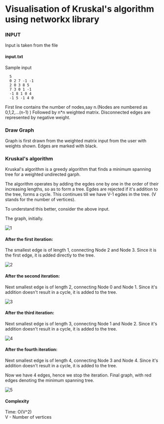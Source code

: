 # Visualisation of Kruskal's algorithm using networkx library

### INPUT ###


Input is taken from the file 
#### input.txt ####

Sample input
```
  5
  0 2 7 -1 -1
  2 0 3 8 5
  7 3 0 1 -1
  -1 8 1 0 4
  -1 5 -1 4 0

```
First line contains the number of nodes,say n.(Nodes are numbered as 0,1,2,...(n-1) )
Followed by n*n weighted matrix. Disconnected edges are represented by negative weight.

### Draw Graph ###


Graph is first drawn from the weighted matrix input from the user with weights shown. Edges are marked with black.



### Kruskal's algorithm ###

Kruskal's algorithm is a greedy algorithm that finds a minimum spanning tree for a weighted undirected garph. 

The algorithm operates by adding the egdes one by one in the order of their increasing lengths, so as to form a tree. Egdes are rejected if it's addition to the tree, forms a cycle. This continues till we have V-1 egdes in the tree. (V stands for the number of vertices).

To understand this better, consider the above input.

The graph, initially.

![1](https://user-images.githubusercontent.com/22571531/27430044-b959f994-5764-11e7-9b3e-aa0c10dc98e9.png)
                           

#### After the first iteration: ####

The smallest edge is of length 1, connecting Node 2 and Node 3. Since it is the first edge, it is added directly to the tree.


![2](https://user-images.githubusercontent.com/22571531/27430048-bcf86eb4-5764-11e7-8f03-397f601338b2.png)


#### After the second iteration: ####

Next smallest edge is of length 2, connecting Node 0 and Node 1. Since it's addition doesn't result in a cycle, it is added to the tree.


![3](https://user-images.githubusercontent.com/22571531/27430058-c0a1da78-5764-11e7-8a0a-a29ab5442d80.png)

#### After the third iteration: ####

Next smallest edge is of length 3, connecting Node 1 and Node 2. Since it's addition doesn't result in a cycle, it is added to the tree.

![4](https://user-images.githubusercontent.com/22571531/27430069-c607466a-5764-11e7-9a2e-7d60e5d50254.png)

#### After the fourth iteration: ####

Next smallest edge is of length 4, connecting Node 3 and Node 4. Since it's addition doesn't result in a cycle, it is added to the tree.

Now we have 4 edges, hence we stop the iteration.
Final graph, with red edges denoting the minimum spanning tree.

![5](https://user-images.githubusercontent.com/22571531/27430080-ce205b20-5764-11e7-8bca-20f452d8b20d.png)

#### Complexity ####

Time: O(V^2)                                                                 
V - Number of vertices                                          